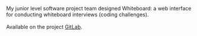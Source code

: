My junior level software project team designed Whiteboard: a web interface for conducting whiteboard interviews (coding challenges).<br>
<br>
Available on the project <a href="https://gitlab.encs.vancouver.wsu.edu/whiteboard-team">GitLab</a>.

